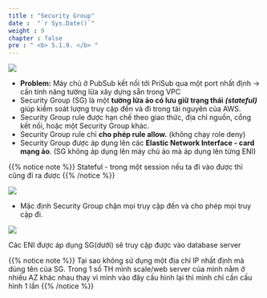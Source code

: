 ```yaml
---
title : "Security Group"
date :  "`r Sys.Date()`" 
weight : 9
chapter : false
pre : " <b> 5.1.9. </b> "
---
```


![](/images/5/006.png)

- **Problem:** Máy chủ ở PubSub kết nối tới PriSub qua một port nhất định → cần tính năng tường lửa xây dựng sẵn trong VPC
- Security Group (SG) là một **tường lửa ảo có lưu giữ trạng thái** ***(stateful)*** giúp kiểm soát lượng truy cập đến và đi trong tài nguyên của AWS.
- Security Group rule được hạn chế theo giao thức, địa chỉ nguồn, cổng kết nối, hoặc một Security Group khác.
- Security Group rule chỉ **cho phép rule allow.** (không chạy role deny)
- Security Group được áp dụng lên các **Elastic Network Interface - card mạng ảo**. (SG không áp dụng lên máy chủ ảo mà áp dụng lên từng ENI)

{{% notice note %}}
Stateful - trong một session nếu ta đi vào được thì cũng đi ra được
{{% /notice %}}

![](/images/5/007.png)

- Mặc định Security Group chặn mọi truy cập đến và cho phép mọi truy cập đi.

![](/images/5/008.png)

Các ENI được áp dụng SG(dưới) sẽ truy cập được vào database server 

{{% notice note %}}
Tại sao không sử dụng một địa chỉ IP nhất định mà dùng tên của SG. Trong 1 số TH mình scale/web server của mình nằm ở nhiều AZ khác nhau thay vì mình vào đây cấu hình lại thì mình chỉ cần cấu hình 1 lần
{{% /notice %}}